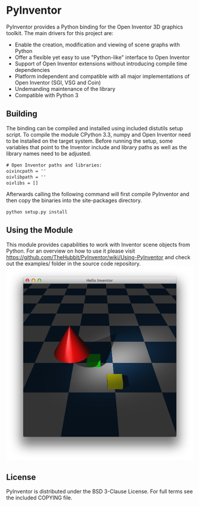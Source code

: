 PyInventor
==========

PyInventor provides a Python binding for the Open Inventor 3D graphics toolkit. The main drivers for this project are:
- Enable the creation, modification and viewing of scene graphs with Python
- Offer a flexible yet easy to use "Python-like" interface to Open Inventor
- Support of Open Inventor extensions without introducing compile time dependencies
- Platform independent and compatible with all major implementations of Open Inventor  (SGI, VSG and Coin)
- Undemanding maintenance of the library
- Compatible with Python 3

## Building
The binding can be compiled and installed using included distutils setup script. To compile the module CPython 3.3, numpy and Open Inventor need to be installed on the target system. Before running the setup, some variables that point to the Inventor include and library paths as well as the library names need to be adjusted.
```
# Open Inventor paths and libraries:
oivincpath = ''
oivlibpath = ''
oivlibs = []
```

Afterwards calling the following command will first compile PyInventor and then copy the binaries into the site-packages directory.
```
python setup.py install
```

## Using the Module
This module provides capabilities to work with Inventor scene objects from Python. For an overview on how to use it please visit https://github.com/TheHubbit/PyInventor/wiki/Using-PyInventor and check out the examples/ folder in the source code repository.
![Example](https://raw.githubusercontent.com/TheHubbit/PyInventor/master/examples/HelloCone/ShadowScene.png)

## License
PyInventor is distributed under the BSD 3-Clause License. For full terms see the included COPYING file.


